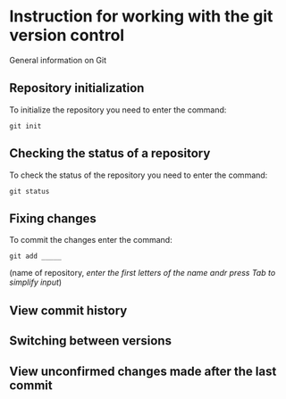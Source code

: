 # **Instruction for working with the git version control**

General information on Git

## Repository initialization

To initialize the repository you need to enter the command: 
   
    git init
    

## Checking the status of a repository

To check the status of the repository you need to enter the command: 

    git status

## Fixing changes

To commit the changes enter the command: 

    git add _____
 (name of repository, *enter the first letters of the name andr press Tab to simplify input*)

## View commit history

## Switching between versions

## View unconfirmed changes made after the last commit
